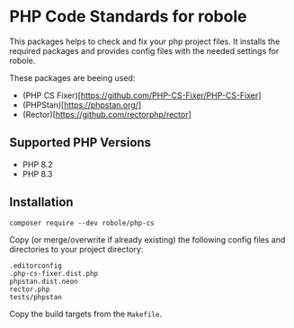 # PHP Code Standards for robole 
                    
This packages helps to check and fix your php project files. It installs the required packages and provides 
config files with the needed settings for robole.

These packages are beeing used:

- (PHP CS Fixer)[https://github.com/PHP-CS-Fixer/PHP-CS-Fixer]
- (PHPStan)[https://phpstan.org/]
- (Rector)[https://github.com/rectorphp/rector]

## Supported PHP Versions

- PHP 8.2
- PHP 8.3

## Installation
                                                 
```
composer require --dev robole/php-cs
```

Copy (or merge/overwrite if already existing) the following config files and directories to your project directory: 

```
.editorconfig
.php-cs-fixer.dist.php
phpstan.dist.neon
rector.php
tests/phpstan
```
              
Copy the build targets from the `Makefile`.

